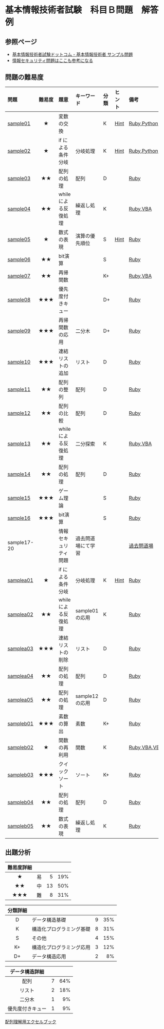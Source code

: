 # 基本情報技術者試験　科目Ｂ問題　解答例

## 参照ページ
+ [基本情報技術者試験ドットコム - 基本情報技術者 サンプル問題](https://www.fe-siken.com/kakomon/sample/)
+ [情報セキュリティ問題はここも参考になる](https://www.sg-siken.com/kakomon/sample/)
## 問題の難易度
|問題|難易度|題意|キーワード|分類|ヒント|備考|
|:--|:--:|:--|:--|:--|:--|:--|
|[sample01](https://www.fe-siken.com/kakomon/sample/b1.html)|★|変数の交換||K|[Hint](/Hint/sample01.md)|[Ruby](/Ruby/sample01.rb),[Python](/Python/sample01.py),[VBA](/VBA/sample01.vb),[Java](/Java/Sample02.java)
|[sample02](https://www.fe-siken.com/kakomon/sample/b2.html)|★|if による条件分岐|分岐処理|K|[Hint](/Hint/sample02.md)|[Ruby](/Ruby/sample02.rb),[Python](/Python/sample02.py),[VBA](/VBA/sample02.vb),[Java](/Java/Sample02.java)
|[sample03](https://www.fe-siken.com/kakomon/sample/b3.html)|★★|配列の処理|配列|D||[Ruby](/Ruby/sample03.rb)
|[sample04](https://www.fe-siken.com/kakomon/sample/b4.html)|★★|while による反復処理|繰返し処理|K||[Ruby](/Ruby/sample04.rb),[VBA](/VBA/sample04.vb)
|[sample05](https://www.fe-siken.com/kakomon/sample/b5.html)|★|数式の表現|演算の優先順位|S|[Hint](/Hint/sample05.md)|[Ruby](/Ruby/sample05.rb)
|[sample06](https://www.fe-siken.com/kakomon/sample/b6.html)|★★|bit演算||S||[Ruby](/Ruby/sample06.rb)
|[sample07](https://www.fe-siken.com/kakomon/sample/b7.html)|★★|再帰関数||K+||[Ruby](/Ruby/sample07.rb),[VBA](/VBA/sample7.vb)
|[sample08](https://www.fe-siken.com/kakomon/sample/b8.html)|★★★|優先度付きキュー||D+||[Ruby](/Ruby/sample08.rb)
|[sample09](https://www.fe-siken.com/kakomon/sample/b9.html)|★★★|再帰関数の応用|二分木|D+||[Ruby](/Ruby/sample09.rb)
|[sample10](https://www.fe-siken.com/kakomon/sample/b10.html)|★★★|連結リストの追加|リスト|D||[Ruby](/Ruby/sample10.rb)
|[sample11](https://www.fe-siken.com/kakomon/sample/b11.html)|★★|配列の整列|配列|D||[Ruby](/Ruby/sample11.rb)
|[sample12](https://www.fe-siken.com/kakomon/sample/b12.html)|★★|配列の比較|配列|D||[Ruby](/Ruby/sample12.rb)
|[sample13](https://www.fe-siken.com/kakomon/sample/b13.html)|★★|while による反復処理|二分探索|K||[Ruby](/Ruby/sample13.rb),[VBA](/VBA/sample13.vb)
|[sample14](https://www.fe-siken.com/kakomon/sample/b14.html)|★★|配列の処理|配列|D||[Ruby](/Ruby/sample14.rb)
|[sample15](https://www.fe-siken.com/kakomon/sample/b15.html)|★★★|ゲーム理論||S||[Ruby](/Ruby/sample15.rb)
|[sample16](https://www.fe-siken.com/kakomon/sample/b16.html)|★★★|bit演算||S||[Ruby](/Ruby/sample16.rb)
|sample17-20||情報セキュリティ問題|過去問道場にて学習|||[過去問道場](https://www.fe-siken.com/fekakomon.php)
|[samplea01](https://www.fe-siken.com/kakomon/sample20220425/b1.html)|★|if による条件分岐|分岐処理|K|[Hint](/Hint/samplea01.md)|[Ruby](./Ruby/samplea01.rb)
|[samplea02](https://www.fe-siken.com/kakomon/sample20220425/b2.html)|★★|while による反復処理|sample01の応用|K||[Ruby](./Ruby/samplea02.rb)
|[samplea03](https://www.fe-siken.com/kakomon/sample20220425/b3.html)|★★★|連結リストの削除|リスト|D||[Ruby](./Ruby/samplea03.rb)
|[samplea04](https://www.fe-siken.com/kakomon/sample20220425/b4.html)|★★|配列の処理|配列|D||[Ruby](./Ruby/samplea04.rb)
|[samplea05](https://www.fe-siken.com/kakomon/sample20220425/b5.html)|★★|配列の処理|sample12の応用|D||[Ruby](./Ruby/samplea05.rb)
|[sampleb01](https://www.fe-siken.com/kakomon/05_haru/b1.html)|★★★|素数の算出|素数|K+||[Ruby](./Ruby/sampleb01.rb)
|[sampleb02](https://www.fe-siken.com/kakomon/05_haru/b2.html)|★|関数の再利用|関数|K||[Ruby](./Ruby/sampleb02.rb),[VBA](./VBA/sampleb02.vb),[VBA](./VBA/sampleb02e.vb)
|[sampleb03](https://www.fe-siken.com/kakomon/05_haru/b3.html)|★★★|クイックソート|ソート|K+||[Ruby](./Ruby/sampleb03.rb)
|[sampleb04](https://www.fe-siken.com/kakomon/05_haru/b4.html)|★★|配列の処理|配列|D||[Ruby](./Ruby/sampleb04.rb)
|[sampleb05](https://www.fe-siken.com/kakomon/05_haru/b5.html)|★★|数式の表現|繰返し処理|K||[Ruby](./Ruby/sampleb05.rb)
## 出題分析
|難易度詳細||||
|:--:|:--|--:|--:|
|★|易|5|19%|
|★★|中|13|50%|
|★★★|難|8|31%|

|分類詳細||||
|:--:|:--|--:|--:|
|D|データ構造基礎|9|35%|
|K|構造化プログラミング基礎|8|31%|
|S|その他|4|15%|
|K+|構造化プログラミング応用|3|12%|
|D+|データ構造応用|2|8%|

|データ構造詳細|||
|:--:|--:|--:|
|配列|7|64%|
|リスト|2|18%|
|二分木|1|9%|
|優先度付きキュー|1|9%|

[配列理解用エクセルブック](/VBA/VBA20230916.xlsm)
